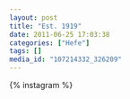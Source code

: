 ```yaml
---
layout: post
title: "Est. 1919"
date: 2011-06-25 17:03:38
categories: ["Hefe"]
tags: []
media_id: "107214332_326209"
---
```


{% instagram %}

